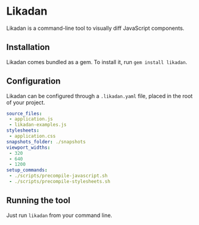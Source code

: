 # Likadan

Likadan is a command-line tool to visually diff JavaScript components.

## Installation
Likadan comes bundled as a gem. To install it, run `gem install likadan`.

## Configuration
Likadan can be configured through a `.likadan.yaml` file, placed in the root of
your project.

```yaml
source_files:
 - application.js
 - likadan-examples.js
stylesheets:
 - application.css
snapshots_folder: ./snapshots
viewport_widths:
 - 320
 - 640
 - 1200
setup_commands:
 - ./scripts/precompile-javascript.sh
 - ./scripts/precompile-stylesheets.sh
```

## Running the tool
Just run `likadan` from your command line.
